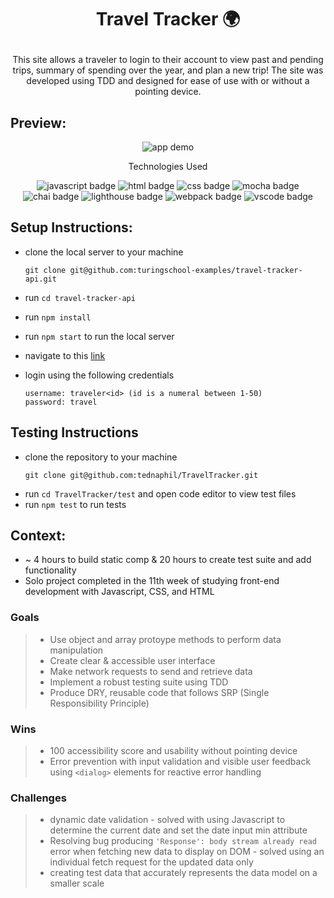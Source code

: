 # <p align="center">Travel Tracker 🌍</p>

<p align="center">This site allows a traveler to login to their account to view past and pending trips, summary of spending over the year, and plan a new trip! The site was developed using TDD and designed for ease of use with or without a pointing device.</p>

## Preview:
<div align="center">
  <img src="https://github.com/tednaphil/TravelTracker/blob/main/.github/2024-03-03%2020.13.03.gif?raw=true" alt="app demo">

</div>
<p align="center">Technologies Used</p>
<div align="center">
  <img src="https://img.shields.io/badge/JavaScript-F7DF1E?logo=javascript&logoColor=000&style=for-the-badge" alt="javascript badge">
  <img src="https://img.shields.io/badge/HTML5-E34F26?logo=html5&logoColor=fff&style=for-the-badge" alt="html badge">
  <img src="https://img.shields.io/badge/CSS3-1572B6?logo=css3&logoColor=fff&style=for-the-badge" alt="css badge">
  <img src="https://img.shields.io/badge/Mocha-8D6748?logo=mocha&logoColor=fff&style=for-the-badge" alt="mocha badge">
  <img src="https://img.shields.io/badge/Chai-A30701?logo=chai&logoColor=fff&style=for-the-badge" alt="chai badge">
  <img src="https://img.shields.io/badge/Lighthouse-F44B21?logo=lighthouse&logoColor=fff&style=for-the-badge" alt="lighthouse badge">
  <img src="https://img.shields.io/badge/Webpack-8DD6F9?logo=webpack&logoColor=000&style=for-the-badge" alt="webpack badge">
  <img src="https://img.shields.io/badge/Visual%20Studio%20Code-007ACC?logo=visualstudiocode&logoColor=fff&style=for-the-badge" alt="vscode badge">
  <!-- other badges -->
</div>

## Setup Instructions:
<!-- - add list of instructions -->
- clone the local server to your machine
    
    ```
    git clone git@github.com:turingschool-examples/travel-tracker-api.git
    ```
    
- run `cd travel-tracker-api`
- run `npm install`
- run `npm start` to run the local server
- navigate to this [link](https://tednaphil.github.io/TravelTracker/)
- login using the following credentials
    ```
    username: traveler<id> (id is a numeral between 1-50)
    password: travel
    ```

## Testing Instructions
- clone the repository to your machine
    ```
    git clone git@github.com:tednaphil/TravelTracker.git
    ```
- run `cd TravelTracker/test` and open code editor to view test files
- run `npm test` to run tests

## Context:
<!-- wins, challenges, time spent, goals, approaches etc -->
- ~ 4 hours to build static comp & 20 hours to create test suite and add functionality
- Solo project completed in the 11th week of studying front-end development with Javascript, CSS, and HTML

### Goals
> - Use object and array protoype methods to perform data manipulation
> - Create clear & accessible user interface
> - Make network requests to send and retrieve data
> - Implement a robust testing suite using TDD
> - Produce DRY, reusable code that follows SRP (Single Responsibility Principle)
  
### Wins
 > - 100 accessibility score and usability without pointing device
 > - Error prevention with input validation and visible user feedback using `<dialog>` elements for reactive error handling
  
### Challenges
> - dynamic date validation - solved with using Javascript to determine the current date and set the date input min attribute
> - Resolving bug producing `'Response': body stream already read` error when fetching new data to display on DOM - solved using an individual fetch request for the updated data only
> - creating test data that accurately represents the data model on a smaller scale

  
